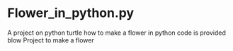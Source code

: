# Flower_in_python.py
A project on python turtle how to make a flower in python code is provided blow
Project to make a flower
